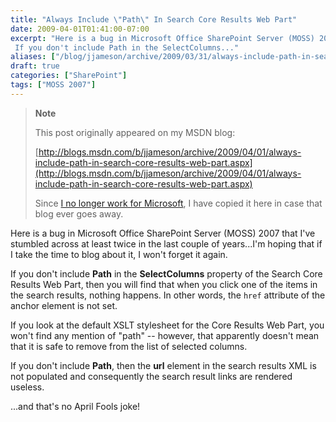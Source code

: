 ```yaml
---
title: "Always Include \"Path\" In Search Core Results Web Part"
date: 2009-04-01T01:41:00-07:00
excerpt: "Here is a bug in Microsoft Office SharePoint Server (MOSS) 2007 that I've stumbled across at least twice in the last couple of years...I'm hoping that if I take the time to blog about it, I won't forget it again. 
 If you don't include Path in the SelectColumns..."
aliases: ["/blog/jjameson/archive/2009/03/31/always-include-path-in-search-core-results-web-part.aspx"]
draft: true
categories: ["SharePoint"]
tags: ["MOSS 2007"]
---
```


> **Note**
>
> This post originally appeared on my MSDN blog:
>
> [http://blogs.msdn.com/b/jjameson/archive/2009/04/01/always-include-path-in-search-core-results-web-part.aspx](http://blogs.msdn.com/b/jjameson/archive/2009/04/01/always-include-path-in-search-core-results-web-part.aspx)
>
> Since [I no longer work for Microsoft](/blog/jjameson/2011/09/02/last-day-with-microsoft), I have copied it here in case that blog ever goes away.

Here is a bug in Microsoft Office SharePoint Server (MOSS) 2007 that I've stumbled across at least twice in the last couple of years...I'm hoping that if I take the time to blog about it, I won't forget it again.

If you don't include **Path** in the **SelectColumns** property of the Search Core Results Web Part, then you will find that when you click one of the items in the search results, nothing happens. In other words, the `href` attribute of the anchor element is not set.

If you look at the default XSLT stylesheet for the Core Results Web Part, you won't find any mention of "path" -- however, that apparently doesn't mean that it is safe to remove from the list of selected columns.

If you don't include **Path**, then the **url** element in the search results XML is not populated and consequently the search result links are rendered useless.

...and that's no April Fools joke!

